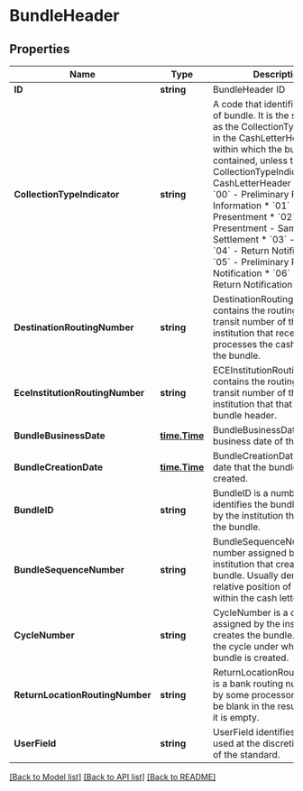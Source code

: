 # BundleHeader

## Properties

Name | Type | Description | Notes
------------ | ------------- | ------------- | -------------
**ID** | **string** | BundleHeader ID | [optional] 
**CollectionTypeIndicator** | **string** | A code that identifies the type of bundle. It is the same value as the CollectionTypeIndicator in the CashLetterHeader within which the bundle is contained, unless the CollectionTypeIndicator in the CashLetterHeader is 99.  * &#x60;00&#x60; - Preliminary Forward Information * &#x60;01&#x60; - Forward Presentment * &#x60;02&#x60; - Forward Presentment - Same-Day Settlement * &#x60;03&#x60; - Return * &#x60;04&#x60; - Return Notification * &#x60;05&#x60; - Preliminary Return Notification * &#x60;06&#x60; - Final Return Notification  | [optional] 
**DestinationRoutingNumber** | **string** | DestinationRoutingNumber contains the routing and transit number of the institution that receives and processes the cash letter or the bundle. | [optional] 
**EceInstitutionRoutingNumber** | **string** | ECEInstitutionRoutingNumber contains the routing and transit number of the institution that that creates the bundle header. | [optional] 
**BundleBusinessDate** | [**time.Time**](time.Time.md) | BundleBusinessDate is the business date of the bundle. | [optional] 
**BundleCreationDate** | [**time.Time**](time.Time.md) | BundleCreationDate is the date that the bundle is created. | [optional] 
**BundleID** | **string** | BundleID is a number that identifies the bundle, assigned by the institution that creates the bundle. | [optional] 
**BundleSequenceNumber** | **string** | BundleSequenceNumber is a number assigned by the institution that creates the bundle. Usually denotes the relative position of the bundle within the cash letter. | [optional] 
**CycleNumber** | **string** | CycleNumber is a code assigned by the institution that creates the bundle.  Denotes the cycle under which the bundle is created. | [optional] 
**ReturnLocationRoutingNumber** | **string** | ReturnLocationRoutingNumber is a bank routing number used by some processors. This will be blank in the resulting file if it is empty. | [optional] 
**UserField** | **string** | UserField identifies a field used at the discretion of users of the standard. | [optional] 

[[Back to Model list]](../README.md#documentation-for-models) [[Back to API list]](../README.md#documentation-for-api-endpoints) [[Back to README]](../README.md)


